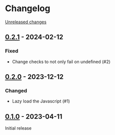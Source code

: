 # Changelog 

[Unreleased changes](https://github.com/rapidez/openreplay/compare/0.2.1...master)
## [0.2.1](https://github.com/rapidez/openreplay/releases/tag/0.2.1) - 2024-02-12

### Fixed

- Change checks to not only fail on undefined (#2)

## [0.2.0](https://github.com/rapidez/openreplay/releases/tag/0.2.0) - 2023-12-12

### Changed

- Lazy load the Javascript (#1)

## [0.1.0](https://github.com/rapidez/openreplay/releases/tag/0.1.0) - 2023-04-11

Initial release

